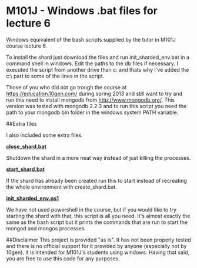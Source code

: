 M101J - Windows .bat files for lecture 6
==============

Windows equivalent of the bash scripts supplied by the tutor in M101J course lecture 6.

To install the shard just download the files and run init_sharded_env.bat in a command shell in windows. Edit the paths
to the db files if necessary. I executed the script from another drive than c: and thats why I've added the c:\ part
to some of the lines in the script.

Those of you who did not go trough the course at https://education.10gen.com/ during spring 2013 and still want to
try and run this need to install mongodb from http://www.mongodb.org/. This version was tested with mongodb 2.2.3
and to run this script you need the path to your mongodb bin folder in the windows system PATH variable.

##Extra files

I also included some extra files.

[**close_shard.bat**](https://github.com/lilja85/m101j-lecture6/blob/master/close_shard.bat)

Shutdown the shard in a more neat way instead of just killing the processes.

[**start_shard.bat**](https://github.com/lilja85/m101j-lecture6/blob/master/start_shard.bat)

If the shard has already been created run this to start instead of recreating the whole environment with
create_shard.bat.

[**init_sharded_env.ps1**](https://github.com/lilja85/m101j-lecture6/blob/master/init_sharded_env.ps1)

We have not used powershell in the course, but if you would like to try starting the shard with that, this
script is all you need. It's almost exactly the same as the bash script but it prints the commands that
are run to start the mongod and mongos processes.

##Disclaimer
This project is provided "as is". It has not been properly tested and there is no official support for it provided
by anyone (especially not by 10gen). It is intended for M101J's students using windows. Having that said, you are free
to use this code for any purposes.
